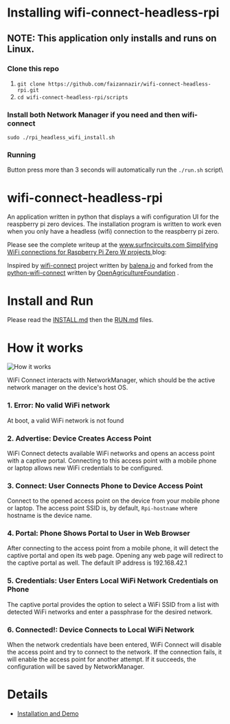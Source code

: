 # Installing wifi-connect-headless-rpi

## NOTE: This application only installs and runs on Linux.

### Clone this repo
1. `git clone https://github.com/faizannazir/wifi-connect-headless-rpi.git`
1. `cd wifi-connect-headless-rpi/scripts`

### Install both Network Manager if you need and then wifi-connect
`sudo ./rpi_headless_wifi_install.sh` 

### Running
Button press more than 3 seconds will automatically run the `./run.sh` script\

# wifi-connect-headless-rpi
An application written in python that displays a wifi configuration UI for the reaspberry pi zero devices.   The installation program is written to work even when you only have a headless (wifi) connection to the reaspberry pi zero.    

Please see the complete writeup at the [www.surfncircuits.com Simplifying WiFi connections for Raspberry Pi Zero W projects ](https://surfncircuits.com/?p=5953) blog: 

Inspired by [wifi-connect](https://github.com/balena-io/wifi-connect) project written by [balena.io](https://www.balena.io/) and forked from the [python-wifi-connect](https://github.com/OpenAgricultureFoundation/python-wifi-connect) written by [OpenAgricultureFoundation](https://github.com/OpenAgricultureFoundation) .

# Install and Run

Please read the [INSTALL.md](INSTALL.md) then the [RUN.md](RUN.md) files.

# How it works
![How it works](./docs/images/how-it-works.png?raw=true)

WiFi Connect interacts with NetworkManager, which should be the active network manager on the device's host OS.

### 1. Error:  No valid WiFi network

At boot, a valid WiFi network is not found

### 2. Advertise: Device Creates Access Point

WiFi Connect detects available WiFi networks and opens an access point with a captive portal. Connecting to this access point with a mobile phone or laptop allows new WiFi credentials to be configured.

### 3. Connect: User Connects Phone to Device Access Point

Connect to the opened access point on the device from your mobile phone or laptop. The access point SSID is, by default, `Rpi-hostname` where hostname is the device name. 

### 4. Portal: Phone Shows Portal to User in Web Browser

After connecting to the access point from a mobile phone, it will detect the captive portal and open its web page. Opening any web page will redirect to the captive portal as well.  The default IP address is 192.168.42.1

### 5. Credentials: User Enters Local WiFi Network Credentials on Phone

The captive portal provides the option to select a WiFi SSID from a list with detected WiFi networks and enter a passphrase for the desired network.

### 6. Connected!: Device Connects to Local WiFi Network

When the network credentials have been entered, WiFi Connect will disable the access point and try to connect to the network. If the connection fails, it will enable the access point for another attempt. If it succeeds, the configuration will be saved by NetworkManager.

# Details
* [Installation and Demo](https://youtu.be/kttueMbMtCQ)
